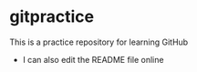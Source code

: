 # gitpractice
This is a practice repository for learning GitHub
- I can also edit the README file online
